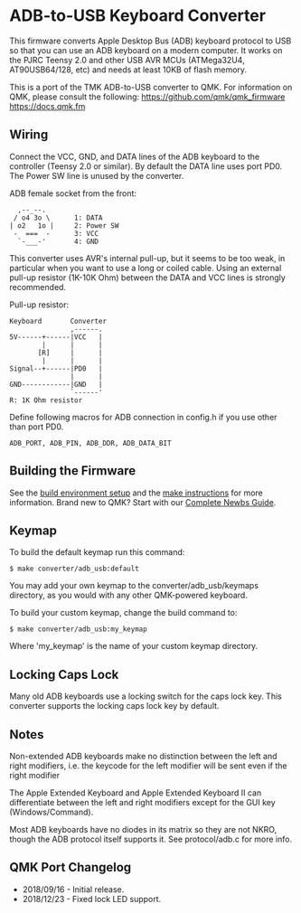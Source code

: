 ADB-to-USB Keyboard Converter
=============================
This firmware converts Apple Desktop Bus (ADB) keyboard protocol to USB so that you can use an ADB keyboard on a modern computer. It works on the PJRC Teensy 2.0 and other USB AVR MCUs (ATMega32U4, AT90USB64/128, etc) and needs at least 10KB of flash memory.


This is a port of the TMK ADB-to-USB converter to QMK. For information on QMK, please consult the following:
https://github.com/qmk/qmk_firmware  
https://docs.qmk.fm


Wiring
------
Connect the VCC, GND, and DATA lines of the ADB keyboard to the controller (Teensy 2.0 or similar). By default the DATA line uses port PD0. The Power SW line is unused by the converter.

ADB female socket from the front:

      ,--_--.
     / o4 3o \      1: DATA
    | o2   1o |     2: Power SW
     -  ===  -      3: VCC
      `-___-'       4: GND

This converter uses AVR's internal pull-up, but it seems to be too weak, in particular when you want to use a long or coiled cable. Using an external pull-up resistor (1K-10K Ohm) between the DATA and VCC lines is strongly recommended.

Pull-up resistor:

    Keyboard       Converter
                   ,------.
    5V------+------|VCC   |
            |      |      |
           [R]     |      |
            |      |      |
    Signal--+------|PD0   |
                   |      |
    GND------------|GND   |
                   `------'
    R: 1K Ohm resistor


Define following macros for ADB connection in config.h if you use other than port PD0.

    ADB_PORT, ADB_PIN, ADB_DDR, ADB_DATA_BIT


Building the Firmware
------------------------------------------
See the [build environment setup](https://docs.qmk.fm/#/getting_started_build_tools) and the [make instructions](https://docs.qmk.fm/#/getting_started_make_guide) for more information. Brand new to QMK? Start with our [Complete Newbs Guide](https://docs.qmk.fm/#/newbs).


Keymap
------
To build the default keymap run this command:

    $ make converter/adb_usb:default

You may add your own keymap to the converter/adb_usb/keymaps directory, as you would with any other QMK-powered keyboard.

To build your custom keymap, change the build command to:

    $ make converter/adb_usb:my_keymap

Where 'my_keymap' is the name of your custom keymap directory.


Locking Caps Lock
----------------
Many old ADB keyboards use a locking switch for the caps lock key. This converter supports the locking caps lock key by default.


Notes
-----
Non-extended ADB keyboards make no distinction between the left and right modifiers,
i.e. the keycode for the left modifier will be sent even if the right modifier

The Apple Extended Keyboard and Apple Extended Keyboard II can differentiate between the left and right modifiers except for the GUI key (Windows/Command).

Most ADB keyboards have no diodes in its matrix so they are not NKRO,
though the ADB protocol itself supports it. See protocol/adb.c for more info.


QMK Port Changelog
---------
- 2018/09/16 - Initial release.
- 2018/12/23 - Fixed lock LED support.

